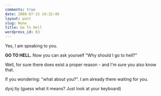 ```yaml
---
comments: true
date: 2008-07-15 14:32:49
layout: post
slug: None
title: Go To Hell
wordpress_id: 83
---
```


Yes, I am speaking to you.

**GO TO HELL.** Now you can ask yourself "Why should I go to hell?"

Well, for sure there does exist a proper reason - and I'm sure you also
know that.

If you wondering: "what about you?". I am already
there waiting for you.

dyxj tiy (guess what it means? Just look at your keyboard)

